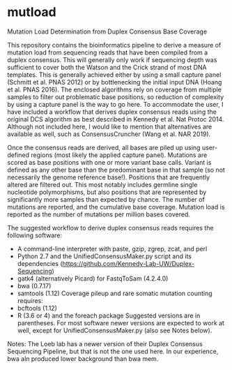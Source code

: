 # mutload
Mutation Load Determination from Duplex Consensus Base Coverage

This repository contains the bioinformatics pipeline to derive a measure of mutation load from sequencing reads that have been compiled from a duplex consensus. This will generally only work if sequencing depth was sufficient to cover both the Watson and the Crick strand of most DNA templates. This is generally achieved either by using a small capture panel (Schmitt et al. PNAS 2012) or by bottlenecking the initial input DNA (Hoang et al. PNAS 2016). The enclosed algorithms rely on coverage from multiple samples to filter out problematic base positions, so reduction of complexity by using a capture panel is the way to go here. To accommodate the user, I have included a workflow that derives duplex consensus reads using the original DCS algorithm as best described in Kennedy et al. Nat Protoc 2014. Although not included here, I would like to mention that alternatives are available as well, such as ConsensusCruncher (Wang et al. NAR 2019). 

Once the consensus reads are derived, all bases are piled up using user-defined regions (most likely the applied capture panel). Mutations are scored as base positions with one or more variant base calls. Variant is defined as any other base than the predominant base in that sample (so not necessarily the genome reference base!). Positions that are frequently altered are filtered out. This most notably includes germline single nucleotide polymorphisms, but also positions that are represented by significantly more samples than expected by chance. The number of mutations are reported, and the cumulative base coverage. Mutation load is reported as the number of mutations per million bases covered. 

The suggested workflow to derive duplex consensus reads requires the following software:
- A command-line interpreter with paste, gzip, zgrep, zcat, and perl
- Python 2.7 and the UnifiedConsensusMaker.py script and its dependencies (https://github.com/Kennedy-Lab-UW/Duplex-Sequencing)
- gatk4 (alternatively Picard) for FastqToSam (4.2.4.0)
- bwa (0.7.17)
- samtools (1.12)
Coverage pileup and rare somatic mutation counting requires:
- bcftools (1.12)
- R (3.6 or 4) and the foreach package
Suggested versions are in parentheses. For most software newer versions are expected to work at well, except for UnifiedConsensusMaker.py (also see Notes below). 

Notes:
The Loeb lab has a newer version of their Duplex Consensus Sequencing Pipeline, but that is not the one used here.
In our experience, bwa aln produced lower background than bwa mem.
